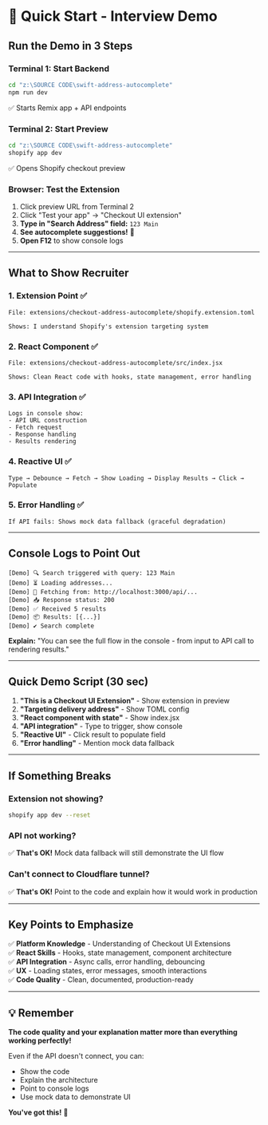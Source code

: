 # 🚀 Quick Start - Interview Demo

## Run the Demo in 3 Steps

### Terminal 1: Start Backend
```bash
cd "z:\SOURCE CODE\swift-address-autocomplete"
npm run dev
```
✅ Starts Remix app + API endpoints

### Terminal 2: Start Preview
```bash
cd "z:\SOURCE CODE\swift-address-autocomplete"
shopify app dev
```
✅ Opens Shopify checkout preview

### Browser: Test the Extension
1. Click preview URL from Terminal 2
2. Click "Test your app" → "Checkout UI extension"
3. **Type in "Search Address" field:** `123 Main`
4. **See autocomplete suggestions!** 🎉
5. **Open F12** to show console logs

---

## What to Show Recruiter

### 1. **Extension Point** ✅
```
File: extensions/checkout-address-autocomplete/shopify.extension.toml

Shows: I understand Shopify's extension targeting system
```

### 2. **React Component** ✅
```
File: extensions/checkout-address-autocomplete/src/index.jsx

Shows: Clean React code with hooks, state management, error handling
```

### 3. **API Integration** ✅
```
Logs in console show:
- API URL construction
- Fetch request
- Response handling
- Results rendering
```

### 4. **Reactive UI** ✅
```
Type → Debounce → Fetch → Show Loading → Display Results → Click → Populate
```

### 5. **Error Handling** ✅
```
If API fails: Shows mock data fallback (graceful degradation)
```

---

## Console Logs to Point Out

```
[Demo] 🔍 Search triggered with query: 123 Main
[Demo] ⏳ Loading addresses...
[Demo] 📡 Fetching from: http://localhost:3000/api/...
[Demo] 📥 Response status: 200
[Demo] ✅ Received 5 results
[Demo] 📦 Results: [{...}]
[Demo] ✔️ Search complete
```

**Explain:** "You can see the full flow in the console - from input to API call to rendering results."

---

## Quick Demo Script (30 sec)

1. **"This is a Checkout UI Extension"** - Show extension in preview
2. **"Targeting delivery address"** - Show TOML config
3. **"React component with state"** - Show index.jsx
4. **"API integration"** - Type to trigger, show console
5. **"Reactive UI"** - Click result to populate field
6. **"Error handling"** - Mention mock data fallback

---

## If Something Breaks

### Extension not showing?
```bash
shopify app dev --reset
```

### API not working?
✅ **That's OK!** Mock data fallback will still demonstrate the UI flow

### Can't connect to Cloudflare tunnel?
✅ **That's OK!** Point to the code and explain how it would work in production

---

## Key Points to Emphasize

✅ **Platform Knowledge** - Understanding of Checkout UI Extensions  
✅ **React Skills** - Hooks, state management, component architecture  
✅ **API Integration** - Async calls, error handling, debouncing  
✅ **UX** - Loading states, error messages, smooth interactions  
✅ **Code Quality** - Clean, documented, production-ready

---

## 💡 Remember

**The code quality and your explanation matter more than everything working perfectly!**

Even if the API doesn't connect, you can:
- Show the code
- Explain the architecture
- Point to console logs
- Use mock data to demonstrate UI

**You've got this!** 🎉

